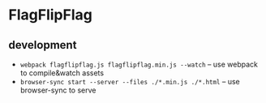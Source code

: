# FlagFlipFlag

## development

 - `webpack flagflipflag.js flagflipflag.min.js --watch` – use webpack to compile&watch assets
 - `browser-sync start --server --files ./*.min.js ./*.html` – use browser-sync to serve